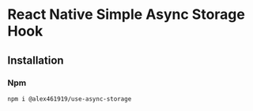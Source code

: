 # React Native Simple Async Storage Hook

## Installation

### Npm

```
npm i @alex461919/use-async-storage
```
